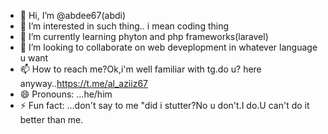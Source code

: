 - 👋 Hi, I’m @abdee67(abdi)
- 👀 I’m interested in such thing.. i mean coding thing
- 🌱 I’m currently learning phyton and php frameworks(laravel)
- 💞️ I’m looking to collaborate on web deveplopment in whatever language u want 
- 📫 How to reach me?Ok,i'm well familiar with tg.do u? here anyway..https://t.me/al_aziiz67
- 😄 Pronouns: ...he/him
- ⚡ Fun fact: ...don't say to me "did i stutter?No u don't.I do.U can't do it better than me.

<!---
abdee67/abdee67 is a ✨ special ✨ repository because its `README.md` (this file) appears on your GitHub profile.
You can click the Preview link to take a look at your changes.
--->
